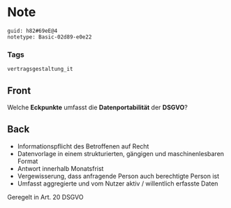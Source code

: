 # Note
```
guid: h82#69eE@4
notetype: Basic-02d89-e0e22
```

### Tags
```
vertragsgestaltung_it
```

## Front
Welche <b>Eckpunkte</b> umfasst die <b>Datenportabilität</b> der
<b>DSGVO</b>?

## Back
<ul>
  <li>Informationspflicht des Betroffenen auf Recht
  <li>Datenvorlage in einem strukturierten, gängigen und
  maschinenlesbaren Format
  <li>Antwort innerhalb Monatsfrist
  <li>Vergewisserung, dass anfragende Person auch berechtigte
  Person ist
  <li>Umfasst aggregierte und vom Nutzer aktiv / willentlich
  erfasste Daten
</ul>Geregelt in Art. 20 DSGVO
